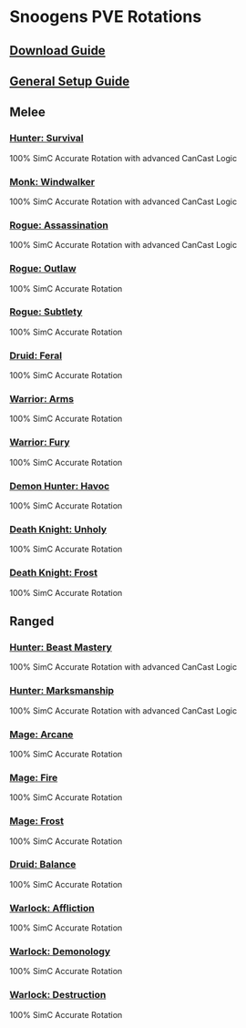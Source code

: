 # Snoogens PVE Rotations
## [Download Guide](https://github.com/Snoogens101/Rotations/wiki/Download-Guide)  
## [General Setup Guide](https://github.com/Snoogens101/Rotations/wiki/Setup-Guide)  
## Melee  
### [Hunter: Survival](https://github.com/Snoogens101/Rotations/tree/production/Snoogens%20PVE%20-%20Hunter%20Survival)  
100% SimC Accurate Rotation with advanced CanCast Logic  
### [Monk: Windwalker](https://github.com/Snoogens101/Rotations/tree/production/Snoogens%20PVE%20-%20Monk%20Windwalker)  
100% SimC Accurate Rotation with advanced CanCast Logic  
### [Rogue: Assassination](https://github.com/Snoogens101/Rotations/tree/production/Snoogens%20PVE%20-%20Rogue%20Assassination)  
100% SimC Accurate Rotation with advanced CanCast Logic 
### [Rogue: Outlaw](https://github.com/Snoogens101/Rotations/tree/production/Snoogens%20PVE%20-%20Rogue%20Outlaw)  
100% SimC Accurate Rotation  
### [Rogue: Subtlety](https://github.com/Snoogens101/Rotations/tree/production/Snoogens%20PVE%20-%20Rogue%20Subtlety)  
100% SimC Accurate Rotation  
### [Druid: Feral](https://github.com/Snoogens101/Rotations/tree/production/Snoogens%20PVE%20-%20Druid%20Feral)  
100% SimC Accurate Rotation  
### [Warrior: Arms](https://github.com/Snoogens101/Rotations/tree/production/Snoogens%20PVE%20-%20Warrior%20Arms)  
100% SimC Accurate Rotation  
### [Warrior: Fury](https://github.com/Snoogens101/Rotations/tree/production/Snoogens%20PVE%20-%20Warrior%20Fury)  
100% SimC Accurate Rotation  
### [Demon Hunter: Havoc](https://github.com/Snoogens101/Rotations/tree/production/Snoogens%20PVE%20-%20Demon%20Hunter%20Havoc)  
100% SimC Accurate Rotation  
### [Death Knight: Unholy](https://github.com/Snoogens101/Rotations/tree/production/Snoogens%20PVE%20-%20Death%20Knight%20Unholy)  
100% SimC Accurate Rotation  
### [Death Knight: Frost](https://github.com/Snoogens101/Rotations/tree/production/Snoogens%20PVE%20-%20Death%20Knight%20Frost)  
100% SimC Accurate Rotation  
## Ranged  
### [Hunter: Beast Mastery](https://github.com/Snoogens101/Rotations/tree/production/Snoogens%20PVE%20-%20Hunter%20Beast%20Mastery)  
100% SimC Accurate Rotation with advanced CanCast Logic  
### [Hunter: Marksmanship](https://github.com/Snoogens101/Rotations/tree/production/Snoogens%20PVE%20-%20Hunter%20Marksmanship)  
100% SimC Accurate Rotation with advanced CanCast Logic  
### [Mage: Arcane](https://github.com/Snoogens101/Rotations/tree/production/Snoogens%20PVE%20-%20Mage%20Arcane)  
100% SimC Accurate Rotation  
### [Mage: Fire](https://github.com/Snoogens101/Rotations/tree/production/Snoogens%20PVE%20-%20Mage%20Fire)  
100% SimC Accurate Rotation  
### [Mage: Frost](https://github.com/Snoogens101/Rotations/tree/production/Snoogens%20PVE%20-%20Mage%20Frost)  
100% SimC Accurate Rotation  
### [Druid: Balance](https://github.com/Snoogens101/Rotations/tree/production/Snoogens%20PVE%20-%20Druid%20Balance)  
100% SimC Accurate Rotation 
### [Warlock: Affliction](https://github.com/Snoogens101/Rotations/tree/production/Snoogens%20PVE%20-%20Warlock%20Affliction)  
100% SimC Accurate Rotation 
### [Warlock: Demonology](https://github.com/Snoogens101/Rotations/tree/production/Snoogens%20PVE%20-%20Warlock%20Demonology)  
100% SimC Accurate Rotation 
### [Warlock: Destruction](https://github.com/Snoogens101/Rotations/tree/production/Snoogens%20PVE%20-%20Warlock%20Destruction)  
100% SimC Accurate Rotation 